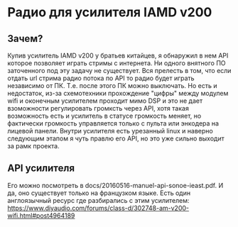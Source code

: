 # Радио для усилителя IAMD v200

## Зачем?
Купив усилитель IAMD v200 у братьев китайцев, я обнаружил в нем API которое позволяет играть стримы с интернета.
Ни одного внятного ПО заточенного под эту задачу не существует.
Вся прелесть в том, что если отдать url стрима радио потока по API то радио будет играть независимо от ПК. Т.е. после этого ПК можно выключать.
Но есть и недостаток, из-за схемотехники прохождение "цифры" между модулем wifi и оконечным усилителем проходит мимо DSP и это не дает взоможности регулировать громксть через API, хотя такая возможность есть и усилитель в статусе громкость меняет, но фактически громкость управляется только с пульта или энкодера на лицевой панели.
Внутри усилителя есть урезанный linux и наверно следующим этапом я чуть правлю его API, но это уже сильно выходит за рамк проекта.

## API усилителя
Его можно посмотреть в docs/20160516-manuel-api-sonoe-ieast.pdf. И да, оно существует только на французком языке.
Есть один англоязычный ресурс где разбирались с этим усилителем: https://www.diyaudio.com/forums/class-d/302748-am-v200-wifi.html#post4964189 
